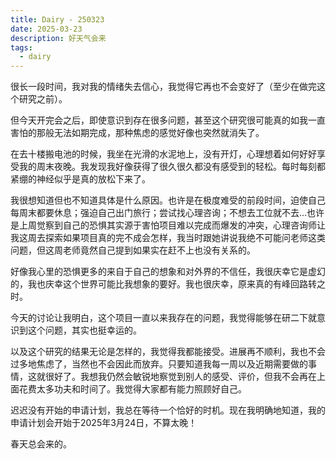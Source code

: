 ```yaml
---
title: Dairy - 250323
date: 2025-03-23
description: 好天气会来
tags:
  - dairy
---
```

很长一段时间，我对我的情绪失去信心，我觉得它再也不会变好了（至少在做完这个研究之前）。

但今天开完会之后，即使意识到存在很多问题，甚至这个研究很可能真的如我一直害怕的那般无法如期完成，那种焦虑的感觉好像也突然就消失了。

在去十楼搬电池的时候，我坐在光滑的水泥地上，没有开灯，心理想着如何好好享受我的周末夜晚。我发现我好像获得了很久很久都没有感受到的轻松。每时每刻都紧绷的神经似乎是真的放松下来了。

我很想知道但也不知道具体是什么原因。也许是在极度难受的前段时间，迫使自己每周末都要休息；强迫自己出门旅行；尝试找心理咨询；不想去工位就不去...也许是上周觉察到自己的恐惧其实源于害怕项目难以完成而爆发的冲突，心理咨询师让我这周去探索如果项目真的完不成会怎样，我当时跟她讲说我绝不可能问老师这类问题，但这周老师竟然自己提到如果实在赶不上也没有关系的。

好像我心里的恐惧更多的来自于自己的想象和对外界的不信任，我很庆幸它是虚幻的，我也庆幸这个世界可能比我想象的要好。我也很庆幸，原来真的有峰回路转之时。

今天的讨论让我明白，这个项目一直以来我存在的问题，我觉得能够在研二下就意识到这个问题，其实也挺幸运的。

以及这个研究的结果无论是怎样的，我觉得我都能接受。进展再不顺利，我也不会过多地焦虑了，当然也不会因此而放弃。只要知道我每一周以及近期需要做的事情，这就很好了。我想我仍然会敏锐地察觉到别人的感受、评价，但我不会再在上面花费太多功夫和时间了。我觉得大家都有能力照顾好自己。

迟迟没有开始的申请计划，我总在等待一个恰好的时机。现在我明确地知道，我的申请计划会开始于2025年3月24日，不算太晚！

春天总会来的。

